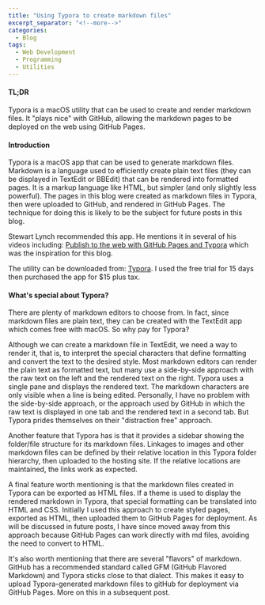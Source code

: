 ```yaml
---
title: "Using Typora to create markdown files"
excerpt_separator: "<!--more-->"
categories:
  - Blog
tags:
  - Web Development
  - Programming
  - Utilities
---
```


#### TL;DR

Typora is a macOS utility that can be used to create and render markdown files. It "plays nice" with GitHub, allowing the markdown pages to be deployed on the web using GitHub Pages.

#### Introduction

Typora is a macOS app that can be used to generate markdown files. Markdown is a language used to efficiently create plain text files (they can be displayed in TextEdit or BBEdit) that can be rendered into formatted pages. It is a markup language like HTML, but simpler (and only slightly less powerful). The pages in this blog were created as markdown files in Typora, then were uploaded to GitHub, and rendered in GitHub Pages. The technique for doing this is likely to be the subject for future posts in this blog.

Stewart Lynch recommended this app. He mentions it in several of his videos including: [Publish to the web with GitHub Pages and Typora](https://www.youtube.com/watch?v=19Cod5xUV1w) which was the inspiration for this blog.

The utility can be downloaded from: [Typora](https://typora.io). I used the free trial for 15 days then purchased the app for $15 plus tax.

#### What's special about Typora?

There are plenty of markdown editors to choose from. In fact, since markdown files are plain text, they can be created with the TextEdit app which comes free with macOS. So why pay for Typora?

Although we can create a markdown file in TextEdit, we need a way to render it, that is, to interpret the special characters that define formatting and convert the text to the desired style. Most markdown editors can render the plain text as formatted text, but many use a side-by-side approach with the raw text on the left and the rendered text on the right. Typora uses a single pane and displays the rendered text. The markdown characters are only visible when a line is being edited. Personally, I have no problem with the side-by-side approach, or the approach used by GitHub in which the raw text is displayed in one tab and the rendered text in a second tab. But Typora prides themselves on their "distraction free" approach.

Another feature that Typora has is that it provides a sidebar showing the folder/file structure for its markdown files. Linkages to images and other markdown files can be defined by their relative location in this Typora folder hierarchy, then uploaded to the hosting site. If the relative locations are maintained, the links work as expected.

A final feature worth mentioning is that the markdown files created in Typora can be exported as HTML files. If a theme is used to display the rendered markdown in Typora, that special formatting can be translated into HTML and CSS. Initially I used this approach to create styled pages, exported as HTML, then uploaded them to GitHub Pages for deployment. As will be discussed in future posts, I have since moved away from this approach because GitHub Pages can work directly with md files, avoiding the need to convert to HTML.

It's also worth mentioning that there are several "flavors" of markdown. GitHub has a recommended standard called GFM (GitHub Flavored Markdown) and Typora sticks close to that dialect. This makes it easy to upload Typora-generated markdown files to gitHub for deployment via GitHub Pages. More on this in a subsequent post.


